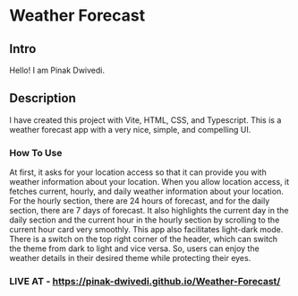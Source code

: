 # Weather Forecast

## Intro

Hello! I am Pinak Dwivedi.

## Description

I have created this project with Vite, HTML, CSS, and Typescript.
This is a weather forecast app with a very nice, simple, and compelling UI.

### How To Use

At first, it asks for your location access so that it can provide you with weather information about your location.
When you allow location access, it fetches current, hourly, and daily weather information about your location.
For the hourly section, there are 24 hours of forecast, and for the daily section, there are 7 days of forecast.
It also highlights the current day in the daily section and the current hour in the hourly section by scrolling to the current hour card very smoothly.
This app also facilitates light-dark mode.
There is a switch on the top right corner of the header, which can switch the theme from dark to light and vice versa.
So, users can enjoy the weather details in their desired theme while protecting their eyes.

### LIVE AT - https://pinak-dwivedi.github.io/Weather-Forecast/
